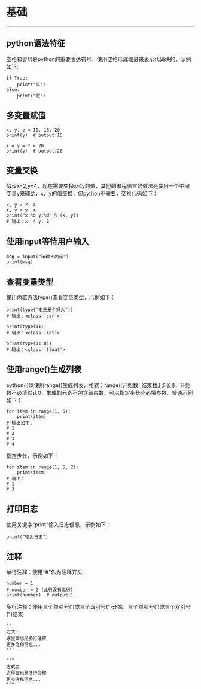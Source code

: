 # 基础 #

----------
## python语法特征 ##
空格和冒号是python的重要表达符号，使用空格形成缩进来表示代码块的，示例如下:
```
if True:
	print("真")
else:
	print("假")
```

## 多变量赋值 ##
```
x, y, z = 10, 15, 20
print(y)  # output:15

x = y = z = 20
print(y)  # output:20
```

## 变量交换 ##
假设x=2,y=4，现在需要交换x和y的值，其他的编程语言的做法是使用一个中间变量y来辅助，x、y的值交换，但python不需要，交换代码如下：
```
x, y = 2, 4
x, y = y, x
print("x:%d y:%d" % (x, y))
# 输出：x: 4 y: 2
```

## 使用input等待用户输入 ##
```
msg = input("请输入内容")
print(msg)
```

## 查看变量类型 ##
使用内置方法type()查看变量类型，示例如下：
```
print(type("老王是个好人"))
# 输出：<class 'str'>

print(type(11))
# 输出：<class 'int'>

print(type(11.0))
# 输出：<class 'float'>
```

## 使用range()生成列表 ##
python可以使用range()生成列表，格式：range([开始数],结束数,[步长])，开始数不必填默认0，生成的元素不包含结束数，可以指定步长非必填参数，普通示例如下：
```
for item in range(1, 5):
    print(item)
# 输出如下：
# 1
# 2
# 3
# 4
```
指定步长，示例如下：
```
for item in range(1, 5, 2):
    print(item)
# 输出：
# 1
# 3
```


## 打印日志 ##
使用关键字“print”输入日志信息，示例如下：
```
print("输出日志")
```
## 注释 ##
单行注释：使用“#”作为注释开头
```
number = 1
# number = 2 (此行没有运行)
print(number)  # output:1
```

多行注释：使用三个单引号(')或三个双引号(")开始，三个单引号(')或三个双引号(")结束
```
'''
方式一
这里面也是多行注释
更多注释信息...
'''

"""
方式二
这里面也是多行注释
更多注释信息...
"""
```
